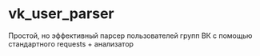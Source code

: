 # vk_user_parser
Простой, но эффективный парсер пользователей групп ВК с помощью стандартного requests + анализатор 
